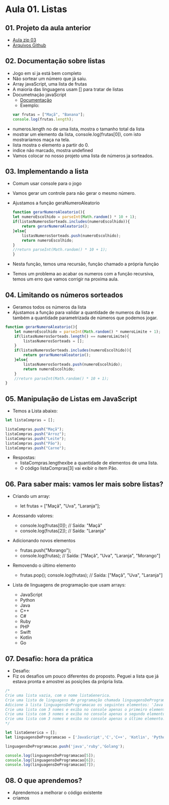 # Aula 01. Listas

## 01. Projeto da aula anterior
- [Aula zip 03](https://github.com/alura-cursos/js-curso-2/archive/refs/heads/aula_3.zip)
- [Arquivos Github](https://github.com/alura-cursos/js-curso-2/tree/aula_3)


## 02. Documentação sobre listas
- Jogo em si ja está bem completo
- Não sortear um número que já saiu.
- Array javaScript, uma lista de frutas
- A maioria das linguagens usam [] para tratar de listas
- Documetnação javaScript
	- [Documentação](https://developer.mozilla.org/pt-BR/docs/Web/JavaScript/Reference/Global_Objects/Array)
	- Exemplo:
	````javaScript
	var frutas = ["Maçã", "Banana"];
	console.log(frutas.length);
	`````
- numeros.length no de uma lista, mostra o tamanho total da lista
- mostrar um elemento da lista, console.log(frutas[0]), com isto mostrariamos maça na tela.
- lista mostra o elemento a partir do 0.
- indice não marcado, mostra undefined
- Vamos colocar no nosso projeto uma lista de números ja sorteados.

## 03. Implementando a lista
- Comum usar console para o jogo
- Vamos gerar um controle para não gerar o mesmo número.
- Ajustamos a função geraNumeroAleatorio
	
	````javaScript
	function gerarNumeroAleatorio(){
    let numeroEscolhido = parseInt(Math.random() * 10 + 1);
    if(listasNumerosSorteads.includes(numeroEscolhido)){
        return gerarNumeroAleatorio();
    }else{
        listasNumerosSorteads.push(numeroEscolhido);
        return numeroEscolhido;
    }
    //return parseInt(Math.random() * 10 + 1);
	}
	`````
- Nesta função, temos uma recursão, função chamado a própria função
- Temos um problema ao acabar os numeros com a função recursiva, temos um erro que vamos corrigir na proxima aula.

## 04. Limitando os números sorteados
- Geramos todos os números da lista
- Ajustamos a função para validar a quantidade de numeros da lista e também a quantidade parametrizada de números que podemos jogar. 
````javaScript
function gerarNumeroAleatorio(){
    let numeroEscolhido = parseInt(Math.random() * numeroLimite + 1);
    if(listasNumerosSorteads.length() == numeroLimite){
        listasNumerosSorteads = [];
    }
    if(listasNumerosSorteads.includes(numeroEscolhido)){
        return gerarNumeroAleatorio();
    }else{
        listasNumerosSorteads.push(numeroEscolhido);
        return numeroEscolhido;
    }
    //return parseInt(Math.random() * 10 + 1);
}
`````
## 05. Manipulação de Listas em JavaScript
- Temos a Lista abaixo:
````javaScript
let listaCompras = [];

listaCompras.push("Maçã");
listaCompras.push("Arroz");
listaCompras.push("Leite");
listaCompras.push("Pão");
listaCompras.push("Carne");
````

- Respostas:
	- listaCompras.lengthexibe a quantidade de elementos de uma lista.
	- O código listaCompras[3] vai exibir o item Pão.

## 06. Para saber mais: vamos ler mais sobre listas?
- Criando um array:
	- let frutas = ["Maçã", "Uva", "Laranja"];
- Acessando valores:
	- console.log(frutas[0]); // Saída: "Maçã"
	- console.log(frutas[2]); // Saída: "Laranja"
- Adicionando novos elementos
	- frutas.push("Morango");
	- console.log(frutas); // Saída: ["Maçã", "Uva", "Laranja", "Morango"]
- Removendo o último elemento
	- frutas.pop();
	console.log(frutas); // Saída: ["Maçã", "Uva", "Laranja"]

- Lista de linguagens de programação que usam arrays:
	- JavaScript
	- Python
	- Java
	- C++
	- C#
	- Ruby
	- PHP
	- Swift
	- Kotlin
	- Go

## 07. Desafio: hora da prática
- Desafio:
- Fiz os desafios um pouco diferentes do proposto. Peguei a lista que já estava pronta e amostrei as posições da própria lista.

````javaScript
/*
Crie uma lista vazia, com o nome listaGenerica.
Crie uma lista de linguagens de programação chamada linguagensDeProgramacao com os seguintes elementos: 'JavaScript','C','C++', 'Kotlin' e 'Python'.
Adicione à lista linguagensDeProgramacao os seguintes elementos: 'Java', 'Ruby' e 'GoLang'.
Crie uma lista com 3 nomes e exiba no console apenas o primeiro elemento.
Crie uma lista com 3 nomes e exiba no console apenas o segundo elemento.
Crie uma lista com 3 nomes e exiba no console apenas o último elemento.
*/

let listaGenerica = [];
let linguagensDeProgramacao = ['JavaScript','C','C++', 'Kotlin', 'Python'];

linguagensDeProgramacao.push('java','ruby','Golang');

console.log(linguagensDeProgramacao[5]);
console.log(linguagensDeProgramacao[6]);
console.log(linguagensDeProgramacao[7]);
`````

## 08. O que aprendemos?
- Aprendemos a melhorar o código existente
- criamos 